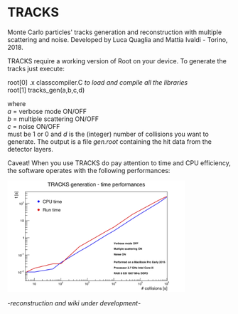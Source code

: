 # TRACKS

Monte Carlo particles' tracks generation and reconstruction with multiple scattering and noise. Developed by Luca Quaglia and Mattia Ivaldi - Torino, 2018.  

TRACKS require a working version of Root on your device. To generate the tracks just execute:

root[0] .x classcompiler.C _to load and compile all the libraries_  
root[1] tracks_gen(a,b,c,d)

where  
_a_ = verbose mode ON/OFF  
_b_ = multiple scattering ON/OFF  
_c_ = noise ON/OFF  
must be 1 or 0 and _d_ is the (integer) number of collisions you want to generate. The output is a file _gen.root_ containing the hit data from the detector layers.

Caveat! When you use TRACKS do pay attention to time and CPU efficiency, the software operates with the following performances:

<img src="https://github.com/mattiaivaldi/TRACKS/blob/TRACKSinprogress/c_perform.jpg" alt="alt text" width="400" height="250">

-_reconstruction and wiki under development_-
